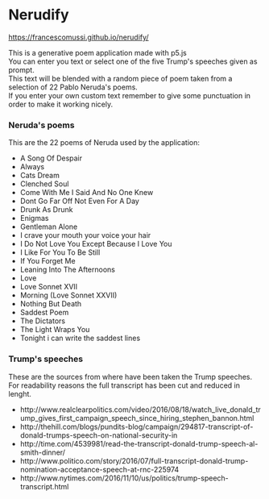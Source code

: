 # Nerudify

https://francescomussi.github.io/nerudify/ <br/>

This is a generative poem application made with p5.js <br/>
You can enter you text or select one of the five Trump's speeches given as prompt. <br/>
This text will be blended with a random piece of poem taken from a selection of 22 Pablo Neruda's poems.<br/>
If you enter your own custom text remember to give some punctuation in order to make it working nicely.

<h3>Neruda's poems</h3>
This are the 22 poems of Neruda used by the application:

<ul>
<li>A Song Of Despair</li>
<li>Always</li>
<li>Cats Dream</li>
<li>Clenched Soul</li>
<li>Come With Me I Said And No One Knew</li>
<li>Dont Go Far Off Not Even For A Day</li>
<li>Drunk As Drunk</li>
<li>Enigmas</li>
<li>Gentleman Alone</li>
<li>I crave your mouth your voice your hair</li>
<li>I Do Not Love You Except Because I Love You</li>
<li>I Like For You To Be Still</li>
<li>If You Forget Me</li>
<li>Leaning Into The Afternoons</li>
<li>Love</li>
<li>Love Sonnet XVII</li>
<li>Morning (Love Sonnet XXVII)</li>
<li>Nothing But Death</li>
<li>Saddest Poem</li>
<li>The Dictators</li>
<li>The Light Wraps You</li>
<li>Tonight i can write the saddest lines</li>
</ul>

<h3>Trump's speeches</h3>
These are the sources from where have been taken the Trump speeches.<br/>
For readability reasons the full transcript has been cut and reduced in lenght.

<ul>
<li>http://www.realclearpolitics.com/video/2016/08/18/watch_live_donald_trump_gives_first_campaign_speech_since_hiring_stephen_bannon.html</li>
<li>http://thehill.com/blogs/pundits-blog/campaign/294817-transcript-of-donald-trumps-speech-on-national-security-in</li>
<li>http://time.com/4539981/read-the-transcript-donald-trump-speech-al-smith-dinner/</li>
<li>http://www.politico.com/story/2016/07/full-transcript-donald-trump-nomination-acceptance-speech-at-rnc-225974</li>
<li>http://www.nytimes.com/2016/11/10/us/politics/trump-speech-transcript.html</li>
</ul>
















